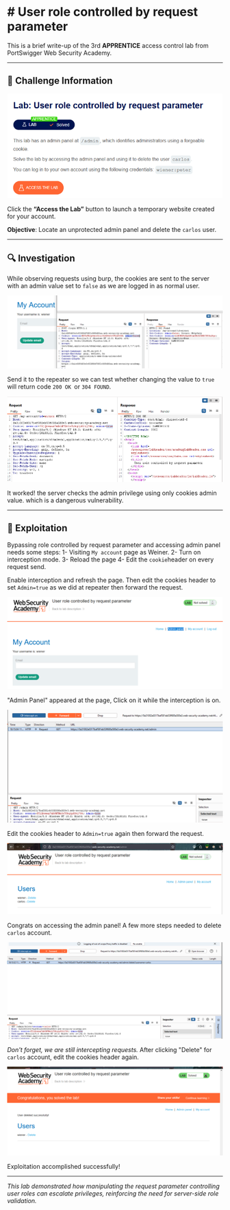 # # User role controlled by request parameter
  

This is a brief write-up of the 3rd **APPRENTICE** access control lab from PortSwigger Web Security Academy.

---
## 🧩 Challenge Information

![Challenge Screenshot](images/challenge-screenshot.png)

Click the **“Access the Lab”** button to launch a temporary website created for your account.

**Objective**:  Locate an unprotected admin panel and delete the `carlos` user.

---
## 🔍 Investigation

While observing requests using burp, the cookies are sent to the server with an admin value set to `false` as we are logged in as normal user. 

![Investigate Requests](images/investigate-requests.png)

Send it to the repeater so we can test whether changing the value to `true` will return code `200 OK `or `304 FOUND`.

![Test Repeater](images/repeater-test.png)

It worked! the server checks the admin privilege using only cookies admin value. which is a dangerous vulnerability.

---
## 🚨 Exploitation

Bypassing role controlled by request parameter and accessing admin panel needs some steps:
1- Visiting `My account` page as Weiner.
2- Turn on interception mode.
3- Reload the page 
4- Edit the `cookie`header on every request send. 

Enable interception and refresh the page. Then edit the cookies header to set `Admin=true` as we did at repeater then forward the request.
 
![Accessing Admin Panel](images/exploiting1.png)

"Admin Panel" appeared at the page, Click on it while the interception is on.

![Editing Header 1](images/exploiting2.png)

Edit the cookies header to `Admin=true` again then forward the request. 

![Access Admin Panel](images/exploiting3.png)
 
 Congrats on accessing the admin panel! 
 A few more steps needed to delete `carlos` account.
 
![Edit Header 2](images/exploiting4.png)  
  
 *Don't forget, we are still intercepting requests.*
 After clicking "Delete" for `carlos` account, edit the cookies header again.

![Exploited](images/exploited.png)
 
 
 Exploitation accomplished successfully!
  
 ---
 
 *This lab demonstrated how manipulating the request parameter controlling user roles can escalate privileges, reinforcing the need for server-side role validation.* 